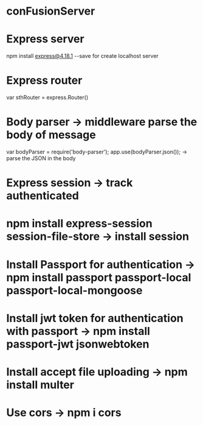 # conFusionServer

# Express server

npm install express@4.18.1 --save for create localhost server

# Express router

var sthRouter = express.Router()

# Body parser -> middleware parse the body of message

var bodyParser = require('body-parser');
app.use(bodyParser.json()); -> parse the JSON in the body

# Express session -> track authenticated

# npm install express-session session-file-store -> install session

# Install Passport for authentication -> npm install passport passport-local passport-local-mongoose

# Install jwt token for authentication with passport -> npm install passport-jwt jsonwebtoken

# Install accept file uploading -> npm install multer

# Use cors -> npm i cors
